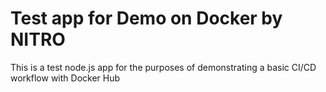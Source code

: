 # Test app for Demo on Docker by NITRO

This is a test node.js app for the purposes of demonstrating a basic CI/CD workflow with Docker Hub